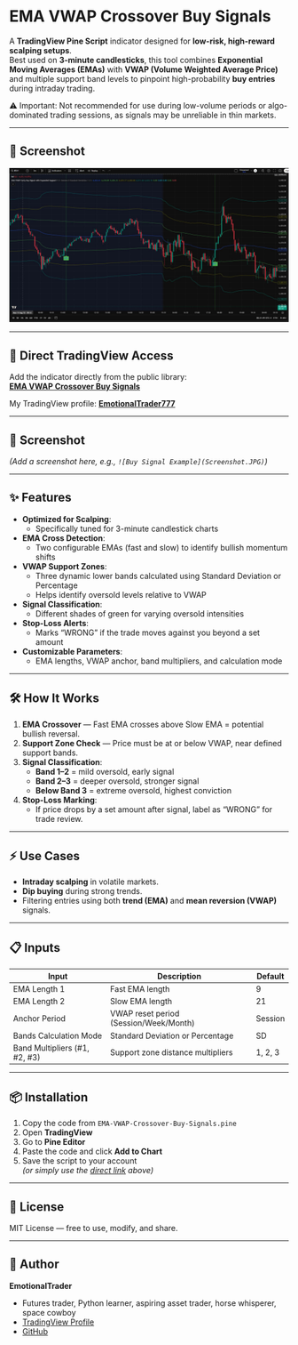 # EMA VWAP Crossover Buy Signals

A **TradingView Pine Script** indicator designed for **low-risk, high-reward scalping setups**.  
Best used on **3-minute candlesticks**, this tool combines **Exponential Moving Averages (EMAs)** with **VWAP (Volume Weighted Average Price)** and multiple support band levels to pinpoint high-probability **buy entries** during intraday trading.

⚠️ Important: Not recommended for use during low-volume periods or algo-dominated trading sessions, as signals may be unreliable in thin markets.

---

## 📸 Screenshot

![EMA_VWAP_CROSSOVER_BUY_SIGNALS](Screenshot.JPG)

---

## 📎 Direct TradingView Access
Add the indicator directly from the public library:  
**[EMA VWAP Crossover Buy Signals](https://www.tradingview.com/script/CwsxodkT-EMA-VWAP-crossover-Buy-signals/)**

My TradingView profile: **[EmotionalTrader777](https://www.tradingview.com/u/EmotionalTrader777/)**

---

## 📸 Screenshot
*(Add a screenshot here, e.g., `![Buy Signal Example](Screenshot.JPG)`)*

---

## ✨ Features
- **Optimized for Scalping**:
  - Specifically tuned for 3-minute candlestick charts
- **EMA Cross Detection**:
  - Two configurable EMAs (fast and slow) to identify bullish momentum shifts
- **VWAP Support Zones**:
  - Three dynamic lower bands calculated using Standard Deviation or Percentage
  - Helps identify oversold levels relative to VWAP
- **Signal Classification**:
  - Different shades of green for varying oversold intensities
- **Stop-Loss Alerts**:
  - Marks “WRONG” if the trade moves against you beyond a set amount
- **Customizable Parameters**:
  - EMA lengths, VWAP anchor, band multipliers, and calculation mode

---

## 🛠 How It Works
1. **EMA Crossover** — Fast EMA crosses above Slow EMA = potential bullish reversal.
2. **Support Zone Check** — Price must be at or below VWAP, near defined support bands.
3. **Signal Classification**:
   - **Band 1–2** = mild oversold, early signal
   - **Band 2–3** = deeper oversold, stronger signal
   - **Below Band 3** = extreme oversold, highest conviction
4. **Stop-Loss Marking**:
   - If price drops by a set amount after signal, label as “WRONG” for trade review.

---

## ⚡ Use Cases
- **Intraday scalping** in volatile markets.
- **Dip buying** during strong trends.
- Filtering entries using both **trend (EMA)** and **mean reversion (VWAP)** signals.

---

## 📋 Inputs
| Input                      | Description                                   | Default |
|----------------------------|-----------------------------------------------|---------|
| EMA Length 1               | Fast EMA length                               | 9       |
| EMA Length 2               | Slow EMA length                               | 21      |
| Anchor Period               | VWAP reset period (Session/Week/Month)       | Session |
| Bands Calculation Mode      | Standard Deviation or Percentage             | SD      |
| Band Multipliers (#1, #2, #3)| Support zone distance multipliers            | 1, 2, 3 |

---

## 📦 Installation
1. Copy the code from `EMA-VWAP-Crossover-Buy-Signals.pine`
2. Open **TradingView**
3. Go to **Pine Editor**
4. Paste the code and click **Add to Chart**
5. Save the script to your account  
   *(or simply use the [direct link](https://www.tradingview.com/script/CwsxodkT-EMA-VWAP-crossover-Buy-signals/) above)*

---

## 📜 License
MIT License — free to use, modify, and share.

---

## 👤 Author
**EmotionalTrader**  
- Futures trader, Python learner, aspiring asset trader, horse whisperer, space cowboy  
- [TradingView Profile](https://www.tradingview.com/u/EmotionalTrader777/)  
- [GitHub](https://github.com/EmotionalTrader)
